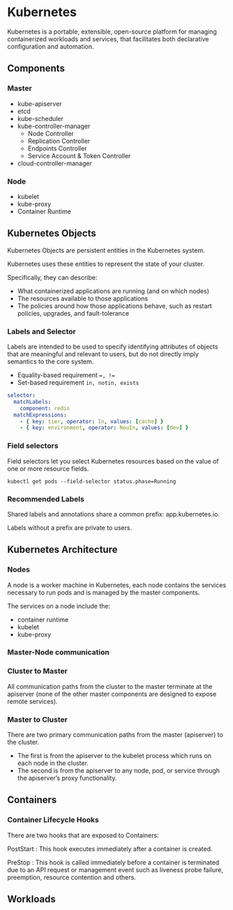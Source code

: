 # Kubernetes

Kubernetes is a portable, extensible, open-source platform for
managing containerized workloads and services,
that facilitates both declarative configuration and automation.

## Components

### Master

- kube-apiserver
- etcd
- kube-scheduler
- kube-controller-manager
  - Node Controller
  - Replication Controller
  - Endpoints Controller
  - Service Account & Token Controller
- cloud-controller-manager

### Node

- kubelet
- kube-proxy
- Container Runtime

## Kubernetes Objects

Kubernetes Objects are persistent entities in the Kubernetes system.

Kubernetes uses these entities to represent the state of your cluster.

Specifically, they can describe:
- What containerized applications are running (and on which nodes)
- The resources available to those applications
- The policies around how those applications behave, such as restart policies, upgrades, and fault-tolerance

### Labels and Selector

Labels are intended to be used to specify identifying attributes of
objects that are meaningful and relevant to users, but do not directly
imply semantics to the core system.

- Equality-based requirement `=, !=`
- Set-based requirement `in, notin, exists`

```yaml
selector:
  matchLabels:
    component: redis
  matchExpressions:
    - { key: tier, operator: In, values: [cache] }
    - { key: environment, operator: NouIn, values: [dev] }
```

### Field selectors

Field selectors let you select Kubernetes resources based on the value
of one or more resource fields.

`kubectl get pods --field-selector status.phase=Running`

### Recommended Labels

Shared labels and annotations share a common prefix: app.kubernetes.io.

Labels without a prefix are private to users.

## Kubernetes Architecture

### Nodes

A node is a worker machine in Kubernetes, each node contains the
services necessary to run pods and is managed by the master components.

The services on a node include the:

- container runtime
- kubelet
- kube-proxy

### Master-Node communication

### Cluster to Master

All communication paths from the cluster to the master terminate at the
apiserver (none of the other master components are designed to expose
remote services).

### Master to Cluster

There are two primary communication paths from the master (apiserver) to
the cluster.

- The first is from the apiserver to the kubelet process which runs on each node in the cluster.
- The second is from the apiserver to any node, pod, or service through the apiserver’s proxy functionality.

## Containers

### Container Lifecycle Hooks

There are two hooks that are exposed to Containers:

PostStart
: This hook executes immediately after a container is created.

PreStop
: This hook is called immediately before a container is terminated due
  to an API request or management event such as liveness probe
  failure, preemption, resource contention and others.

## Workloads
